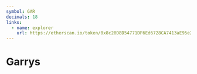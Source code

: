 ```yaml
---
symbol: GAR
decimals: 18
links:
  - name: explorer
    url: https://etherscan.io/token/0x8c20D8D54771DF6Ed6728CA7413aE95e2E5F14Ee
---
```


# Garrys
